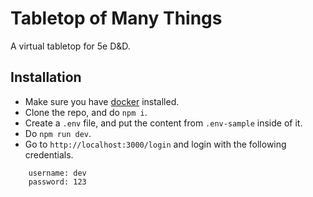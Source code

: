 # Tabletop of Many Things
A virtual tabletop for 5e D&amp;D.

## Installation
- Make sure you have [docker](https://www.docker.com/) installed.
- Clone the repo, and do `npm i`.
- Create a `.env` file, and put the content from `.env-sample` inside of it.
- Do `npm run dev`.
- Go to `http://localhost:3000/login` and login with the following credentials.
```
    username: dev
    password: 123
```
